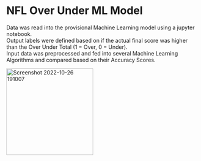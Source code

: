 # NFL Over Under ML Model

Data was read into the provisional Machine Learning model using a jupyter notebook.\
Output labels were defined based on if the actual final score was higher than the Over Under Total (1 = Over, 0 = Under).\
Input data was preprocessed and fed into several Machine Learning Algorithms and compared based on their Accuracy Scores.

<img width="227" alt="Screenshot 2022-10-26 191007" src="https://user-images.githubusercontent.com/102050273/198155572-5bc456f1-1a34-49e5-96fa-ebffa647a027.png">
